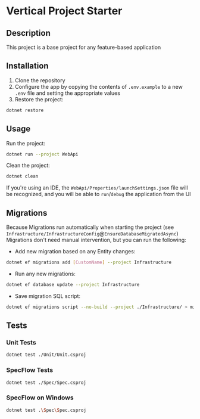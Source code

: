 # Vertical Project Starter

## Description
This project is a base project for any feature-based application 

## Installation
1. Clone the repository
2. Configure the app by copying the contents of `.env.example` to a new `.env` file and setting the appropriate values
3. Restore the project:
```bash
dotnet restore
```

## Usage
Run the project:
```bash
dotnet run --project WebApi
```

Clean the project:
```bash
dotnet clean
```

If you're using an IDE, the `WebApi/Properties/launchSettings.json` file will be recognized,
and you will be able to `run`/`debug` the application from the UI

## Migrations
Because Migrations run automatically when starting the project
(see `Infrastructure/InfrastructureConfig`@`EnsureDatabaseMigratedAsync`)
Migrations don't need manual intervention, but you can run the following:
- Add new migration based on any Entity changes:
```bash
dotnet ef migrations add [CustomName] --project Infrastructure
```
- Run any new migrations:
```bash
dotnet ef database update --project Infrastructure
```
- Save migration SQL script:
```bash
dotnet ef migrations script --no-build --project ./Infrastructure/ > migration.sql
```

## Tests
### Unit Tests
```bash
dotnet test ./Unit/Unit.csproj
```

### SpecFlow Tests
```bash
dotnet test ./Spec/Spec.csproj
```

### SpecFlow on Windows
```bash
dotnet test .\Spec\Spec.csproj
```